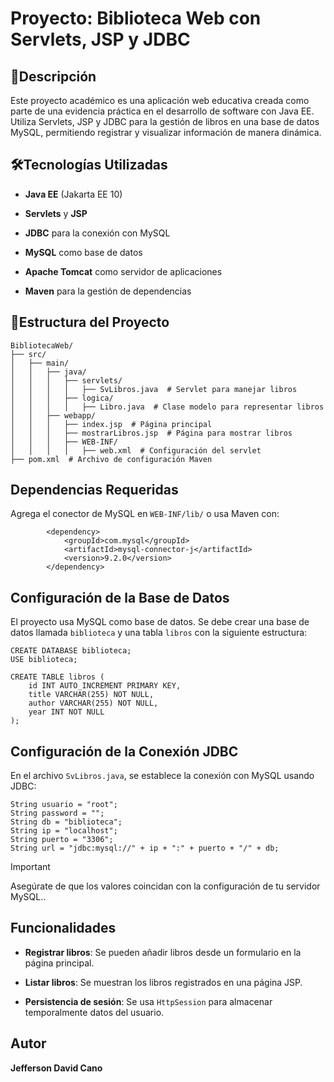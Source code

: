 # Proyecto: Biblioteca Web con Servlets, JSP y JDBC

## 📌Descripción

Este proyecto académico es una aplicación web educativa creada como parte de una evidencia práctica en el desarrollo de software con Java EE. Utiliza Servlets, JSP y JDBC para la gestión de libros en una base de datos MySQL, permitiendo registrar y visualizar información de manera dinámica.

## 🛠️Tecnologías Utilizadas

-   **Java EE** (Jakarta EE 10)
    
-   **Servlets** y **JSP**
    
-   **JDBC** para la conexión con MySQL
    
-   **MySQL** como base de datos
    
-   **Apache Tomcat** como servidor de aplicaciones
    
-   **Maven** para la gestión de dependencias
    

## 📂Estructura del Proyecto

```
BibliotecaWeb/
├── src/
│   ├── main/
│   │   ├── java/
│   │   │   ├── servlets/
│   │   │   │   ├── SvLibros.java  # Servlet para manejar libros
│   │   │   ├── logica/
│   │   │   │   ├── Libro.java  # Clase modelo para representar libros
│   │   ├── webapp/
│   │   │   ├── index.jsp  # Página principal
│   │   │   ├── mostrarLibros.jsp  # Página para mostrar libros
│   │   │   ├── WEB-INF/
│   │   │   │   ├── web.xml  # Configuración del servlet
├── pom.xml  # Archivo de configuración Maven
```
## Dependencias Requeridas

Agrega el conector de MySQL en `WEB-INF/lib/` o usa Maven con:

```
        <dependency>
            <groupId>com.mysql</groupId>
            <artifactId>mysql-connector-j</artifactId>
            <version>9.2.0</version>
        </dependency>
```
## Configuración de la Base de Datos

El proyecto usa MySQL como base de datos. Se debe crear una base de datos llamada `biblioteca` y una tabla `libros` con la siguiente estructura:

```
CREATE DATABASE biblioteca;
USE biblioteca;

CREATE TABLE libros (
    id INT AUTO_INCREMENT PRIMARY KEY,
    title VARCHAR(255) NOT NULL,
    author VARCHAR(255) NOT NULL,
    year INT NOT NULL
);
```

## Configuración de la Conexión JDBC

En el archivo `SvLibros.java`, se establece la conexión con MySQL usando JDBC:

```
String usuario = "root";
String password = "";
String db = "biblioteca";
String ip = "localhost";
String puerto = "3306";
String url = "jdbc:mysql://" + ip + ":" + puerto + "/" + db;
```
> [!IMPORTANT] 
> Asegúrate de que los valores coincidan con la configuración de tu servidor MySQL..

## Funcionalidades

-   **Registrar libros**: Se pueden añadir libros desde un formulario en la página principal.
    
-   **Listar libros**: Se muestran los libros registrados en una página JSP.
    
-   **Persistencia de sesión**: Se usa `HttpSession` para almacenar temporalmente datos del usuario.
    

## Autor

**Jefferson David Cano**
